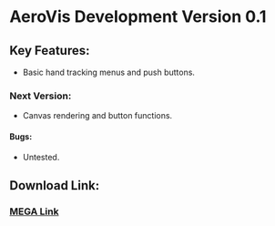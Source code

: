 # AeroVis Development Version 0.1
## Key Features:
- Basic hand tracking menus and push buttons.
### Next Version:
- Canvas rendering and button functions.
#### Bugs:
- Untested.
## Download Link:
### [MEGA Link](https://mega.nz/folder/Hv5yBBoQ#yFf4bN0Pti3taVsMNJ9rZA)
